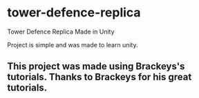 # tower-defence-replica
Tower Defence Replica Made in Unity

Project is simple and was made to learn unity.


## This project was made using Brackeys's tutorials. Thanks to Brackeys for his great tutorials.



